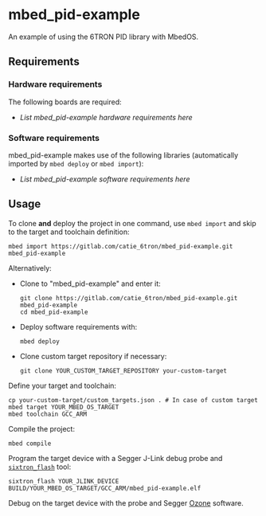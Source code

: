 # mbed_pid-example
An example of using the 6TRON PID library with MbedOS.

## Requirements
### Hardware requirements
The following boards are required:
- *List mbed_pid-example hardware requirements here*

### Software requirements
mbed_pid-example makes use of the following libraries (automatically
imported by `mbed deploy` or `mbed import`):
- *List mbed_pid-example software requirements here*

## Usage
To clone **and** deploy the project in one command, use `mbed import` and skip to the
target and toolchain definition:
```shell
mbed import https://gitlab.com/catie_6tron/mbed_pid-example.git mbed_pid-example
```

Alternatively:

- Clone to "mbed_pid-example" and enter it:
  ```shell
  git clone https://gitlab.com/catie_6tron/mbed_pid-example.git mbed_pid-example
  cd mbed_pid-example
  ```

- Deploy software requirements with:
  ```shell
  mbed deploy
  ```

- Clone custom target repository if necessary:
  ```shell
  git clone YOUR_CUSTOM_TARGET_REPOSITORY your-custom-target
  ```

Define your target and toolchain:
```shell
cp your-custom-target/custom_targets.json . # In case of custom target
mbed target YOUR_MBED_OS_TARGET
mbed toolchain GCC_ARM
```

Compile the project:
```shell
mbed compile
```

Program the target device with a Segger J-Link debug probe and
[`sixtron_flash`](https://gitlab.com/catie_6tron/6tron-flash) tool:
```shell
sixtron_flash YOUR_JLINK_DEVICE BUILD/YOUR_MBED_OS_TARGET/GCC_ARM/mbed_pid-example.elf
```

Debug on the target device with the probe and Segger
[Ozone](https://www.segger.com/products/development-tools/ozone-j-link-debugger)
software.

